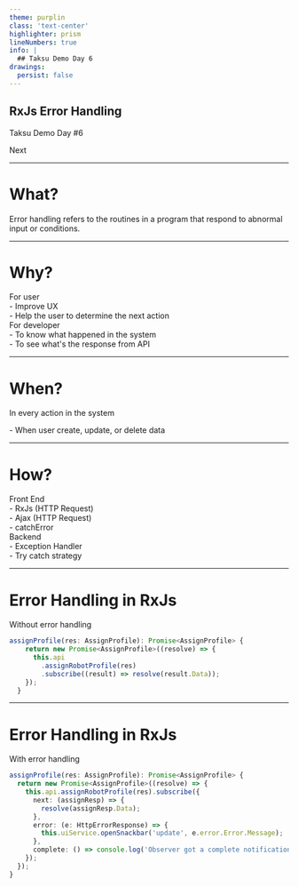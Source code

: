 ```yaml
---
theme: purplin
class: 'text-center'
highlighter: prism
lineNumbers: true
info: |
  ## Taksu Demo Day 6
drawings:
  persist: false
---
```


## RxJs Error Handling

Taksu Demo Day #6

<div class="pt-12">
  <span @click="$slidev.nav.next" class="px-2 py-1 rounded cursor-pointer" hover="bg-white bg-opacity-10">
    Next <carbon:arrow-right class="inline"/>
  </span>
</div>

<BarBottom  title="Taksu Demo Day #6">
  <Item text="Bayu Kurniawan">
    <carbon:user-avatar />
  </Item>
</BarBottom>

<!--
Comment here
-->

---

# What?

<div v-click class="text-2xl text-white mt-20 leading-5">

Error handling refers to the routines in a program that respond to abnormal input or conditions.

</div>

<BarBottom  title="Taksu Demo Day #6">
  <Item text="Bayu Kurniawan">
    <carbon:user-avatar />
  </Item>
</BarBottom>

---

# Why?

<div v-click class="text-2xl text-white mt-20">For user</div>
<div v-click class="text-2xl text-white mt-3">- Improve UX</div>
<div v-click class="text-2xl text-white mt-3">- Help the user to determine the next action</div>

<div v-click class="text-2xl text-white mt-10">For developer</div>
<div v-click class="text-2xl text-white mt-3">- To know what happened in the system</div>
<div v-click class="text-2xl text-white mt-3">- To see what's the response from API</div>


<BarBottom  title="Taksu Demo Day #6">
  <Item text="Bayu Kurniawan">
    <carbon:user-avatar />
  </Item>
</BarBottom>

---

# When?

<div v-click class="text-2xl text-white mt-20 leading-5">

In every action in the system

</div>

<div v-click class="text-2xl text-white mt-10">- When user create, update, or delete data</div>


<BarBottom  title="Taksu Demo Day #6">
  <Item text="Bayu Kurniawan">
    <carbon:user-avatar />
  </Item>
</BarBottom>

---

# How?

<div v-click class="text-2xl text-white mt-20">Front End</div>
<div v-click class="text-2xl text-white mt-3">- RxJs (HTTP Request)</div>
<div v-click class="text-2xl text-white mt-3">- Ajax (HTTP Request)</div>
<div v-click class="text-2xl text-white mt-3">- catchError</div>

<div v-click class="text-2xl text-white mt-10">Backend</div>
<div v-click class="text-2xl text-white mt-3">- Exception Handler</div>
<div v-click class="text-2xl text-white mt-3">- Try catch strategy</div>


<BarBottom  title="Taksu Demo Day #6">
  <Item text="Bayu Kurniawan">
    <carbon:user-avatar />
  </Item>
</BarBottom>

---

# Error Handling in RxJs

<div class="mt-20"></div>
<div class="text-2xl text-white my-3">Without error handling</div>

```ts
assignProfile(res: AssignProfile): Promise<AssignProfile> {
    return new Promise<AssignProfile>((resolve) => {
      this.api
        .assignRobotProfile(res)
        .subscribe((result) => resolve(result.Data));
    });
  }
```


<BarBottom  title="Taksu Demo Day #6">
  <Item text="Bayu Kurniawan">
    <carbon:user-avatar />
  </Item>
</BarBottom>

---

# Error Handling in RxJs

<div class="mt-20"></div>
<div class="text-2xl text-white my-3">With error handling</div>

```ts {all|4-6|7-9|8}
assignProfile(res: AssignProfile): Promise<AssignProfile> {
  return new Promise<AssignProfile>((resolve) => {
    this.api.assignRobotProfile(res).subscribe({
      next: (assignResp) => {
        resolve(assignResp.Data);
      },
      error: (e: HttpErrorResponse) => {
        this.uiService.openSnackbar('update', e.error.Error.Message);
      },
      complete: () => console.log('Observer got a complete notification'), 
    });
  });
}
```


<BarBottom  title="Taksu Demo Day #6">
  <Item text="Bayu Kurniawan">
    <carbon:user-avatar />
  </Item>
</BarBottom>